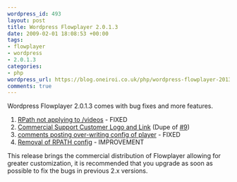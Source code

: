 ```yaml
--- 
wordpress_id: 493
layout: post
title: Wordpress Flowplayer 2.0.1.3
date: 2009-02-01 18:08:53 +00:00
tags: 
- flowplayer
- wordpress
- 2.0.1.3
categories: 
- php
wordpress_url: https://blog.oneiroi.co.uk/php/wordpress-flowplayer-2013
comments: true
---
```

Wordpress Flowplayer 2.0.1.3 comes with bug fixes and more features.

<ol>
<li><a href="https://OFFLINE/saiweb/ticket/19">RPath not applying to /videos</a> - FIXED</li>
<li><a href="https://OFFLINE/saiweb/ticket/20">Commercial Support Customer Logo and Link</a> (Dupe of <a href="https://OFFLINE/saiweb/ticket/9">#9</a>)</li>
<li><a href="https://OFFLINE/saiweb/ticket/21">comments posting over-writing config of player</a> - FIXED</li>
<li><a href="https://OFFLINE/saiweb/ticket/22">Removal of RPATH config</a> - IMPROVEMENT</li>
</ol>

This release brings the commercial distribution of Flowplayer allowing for greater customization, it is recommended that you upgrade as soon as possible to fix the bugs in previous 2.x versions.
